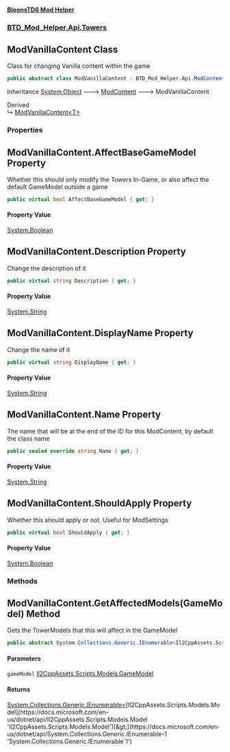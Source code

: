 #### [BloonsTD6 Mod Helper](README.md 'README')
### [BTD_Mod_Helper.Api.Towers](README.md#BTD_Mod_Helper.Api.Towers 'BTD_Mod_Helper.Api.Towers')

## ModVanillaContent Class

Class for changing Vanilla content within the game

```csharp
public abstract class ModVanillaContent : BTD_Mod_Helper.Api.ModContent
```

Inheritance [System.Object](https://docs.microsoft.com/en-us/dotnet/api/System.Object 'System.Object') &#129106; [ModContent](BTD_Mod_Helper.Api.ModContent.md 'BTD_Mod_Helper.Api.ModContent') &#129106; ModVanillaContent

Derived  
&#8627; [ModVanillaContent&lt;T&gt;](BTD_Mod_Helper.Api.Towers.ModVanillaContent_T_.md 'BTD_Mod_Helper.Api.Towers.ModVanillaContent<T>')
### Properties

<a name='BTD_Mod_Helper.Api.Towers.ModVanillaContent.AffectBaseGameModel'></a>

## ModVanillaContent.AffectBaseGameModel Property

Whether this should only modify the Towers In-Game, or also affect the default GameModel outside a game

```csharp
public virtual bool AffectBaseGameModel { get; }
```

#### Property Value
[System.Boolean](https://docs.microsoft.com/en-us/dotnet/api/System.Boolean 'System.Boolean')

<a name='BTD_Mod_Helper.Api.Towers.ModVanillaContent.Description'></a>

## ModVanillaContent.Description Property

Change the description of it

```csharp
public virtual string Description { get; }
```

#### Property Value
[System.String](https://docs.microsoft.com/en-us/dotnet/api/System.String 'System.String')

<a name='BTD_Mod_Helper.Api.Towers.ModVanillaContent.DisplayName'></a>

## ModVanillaContent.DisplayName Property

Change the name of it

```csharp
public virtual string DisplayName { get; }
```

#### Property Value
[System.String](https://docs.microsoft.com/en-us/dotnet/api/System.String 'System.String')

<a name='BTD_Mod_Helper.Api.Towers.ModVanillaContent.Name'></a>

## ModVanillaContent.Name Property

The name that will be at the end of the ID for this ModContent, by default the class name

```csharp
public sealed override string Name { get; }
```

#### Property Value
[System.String](https://docs.microsoft.com/en-us/dotnet/api/System.String 'System.String')

<a name='BTD_Mod_Helper.Api.Towers.ModVanillaContent.ShouldApply'></a>

## ModVanillaContent.ShouldApply Property

Whether this should apply or not. Useful for ModSettings

```csharp
public virtual bool ShouldApply { get; }
```

#### Property Value
[System.Boolean](https://docs.microsoft.com/en-us/dotnet/api/System.Boolean 'System.Boolean')
### Methods

<a name='BTD_Mod_Helper.Api.Towers.ModVanillaContent.GetAffectedModels(Il2CppAssets.Scripts.Models.GameModel)'></a>

## ModVanillaContent.GetAffectedModels(GameModel) Method

Gets the TowerModels that this will affect in the GameModel

```csharp
public abstract System.Collections.Generic.IEnumerable<Il2CppAssets.Scripts.Models.Model> GetAffectedModels(Il2CppAssets.Scripts.Models.GameModel gameModel);
```
#### Parameters

<a name='BTD_Mod_Helper.Api.Towers.ModVanillaContent.GetAffectedModels(Il2CppAssets.Scripts.Models.GameModel).gameModel'></a>

`gameModel` [Il2CppAssets.Scripts.Models.GameModel](https://docs.microsoft.com/en-us/dotnet/api/Il2CppAssets.Scripts.Models.GameModel 'Il2CppAssets.Scripts.Models.GameModel')

#### Returns
[System.Collections.Generic.IEnumerable&lt;](https://docs.microsoft.com/en-us/dotnet/api/System.Collections.Generic.IEnumerable-1 'System.Collections.Generic.IEnumerable`1')[Il2CppAssets.Scripts.Models.Model](https://docs.microsoft.com/en-us/dotnet/api/Il2CppAssets.Scripts.Models.Model 'Il2CppAssets.Scripts.Models.Model')[&gt;](https://docs.microsoft.com/en-us/dotnet/api/System.Collections.Generic.IEnumerable-1 'System.Collections.Generic.IEnumerable`1')